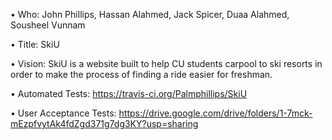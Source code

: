 • Who: John Phillips, Hassan Alahmed, Jack Spicer, Duaa Alahmed, Sousheel Vunnam

• Title: SkiU

• Vision: SkiU is a website built to help CU students carpool to ski resorts in order to make the process of finding a ride easier for freshman.

• Automated Tests: https://travis-ci.org/Palmphillips/SkiU

• User Acceptance Tests: https://drive.google.com/drive/folders/1-7mck-mEzpfvytAk4fdZgd371g7dg3KY?usp=sharing
